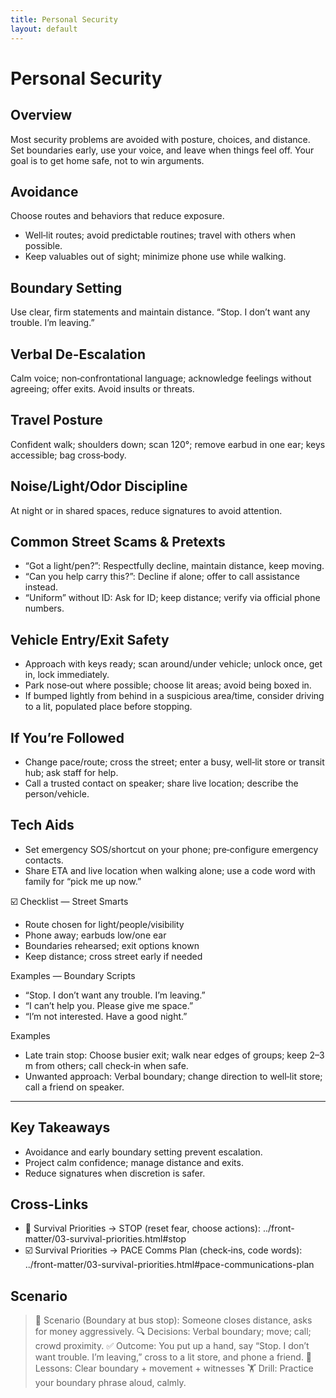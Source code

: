 ```yaml
---
title: Personal Security
layout: default
---
```


# Personal Security

## Overview
Most security problems are avoided with posture, choices, and distance. Set boundaries early, use your voice, and leave when things feel off. Your goal is to get home safe, not to win arguments.

## Avoidance
Choose routes and behaviors that reduce exposure.

- Well‑lit routes; avoid predictable routines; travel with others when possible.
- Keep valuables out of sight; minimize phone use while walking.

## Boundary Setting
Use clear, firm statements and maintain distance. “Stop. I don’t want any trouble. I’m leaving.”

## Verbal De-Escalation
Calm voice; non‑confrontational language; acknowledge feelings without agreeing; offer exits. Avoid insults or threats.

## Travel Posture
Confident walk; shoulders down; scan 120°; remove earbud in one ear; keys accessible; bag cross‑body.

## Noise/Light/Odor Discipline
At night or in shared spaces, reduce signatures to avoid attention.

## Common Street Scams & Pretexts
- “Got a light/pen?”: Respectfully decline, maintain distance, keep moving.
- “Can you help carry this?”: Decline if alone; offer to call assistance instead.
- “Uniform” without ID: Ask for ID; keep distance; verify via official phone numbers.

## Vehicle Entry/Exit Safety
- Approach with keys ready; scan around/under vehicle; unlock once, get in, lock immediately.
- Park nose‑out where possible; choose lit areas; avoid being boxed in.
- If bumped lightly from behind in a suspicious area/time, consider driving to a lit, populated place before stopping.

## If You’re Followed
- Change pace/route; cross the street; enter a busy, well‑lit store or transit hub; ask staff for help.
- Call a trusted contact on speaker; share live location; describe the person/vehicle.

## Tech Aids
- Set emergency SOS/shortcut on your phone; pre‑configure emergency contacts.
- Share ETA and live location when walking alone; use a code word with family for “pick me up now.”

☑️ Checklist — Street Smarts
- Route chosen for light/people/visibility
- Phone away; earbuds low/one ear
- Boundaries rehearsed; exit options known
- Keep distance; cross street early if needed

Examples — Boundary Scripts
- “Stop. I don’t want any trouble. I’m leaving.”
- “I can’t help you. Please give me space.”
- “I’m not interested. Have a good night.”

Examples
- Late train stop: Choose busier exit; walk near edges of groups; keep 2–3 m from others; call check‑in when safe.
- Unwanted approach: Verbal boundary; change direction to well‑lit store; call a friend on speaker.

---

## Key Takeaways
- Avoidance and early boundary setting prevent escalation.
- Project calm confidence; manage distance and exits.
- Reduce signatures when discretion is safer.

## Cross-Links
- 📝 Survival Priorities → STOP (reset fear, choose actions): ../front-matter/03-survival-priorities.html#stop
- ☑️ Survival Priorities → PACE Comms Plan (check‑ins, code words): ../front-matter/03-survival-priorities.html#pace-communications-plan

## Scenario

> 🧭 Scenario (Boundary at bus stop): Someone closes distance, asks for money aggressively.
> 🔍 Decisions: Verbal boundary; move; call; crowd proximity.
> ✅ Outcome: You put up a hand, say “Stop. I don’t want trouble. I’m leaving,” cross to a lit store, and phone a friend.
> 🧠 Lessons: Clear boundary + movement + witnesses
> 🏋️ Drill: Practice your boundary phrase aloud, calmly.
